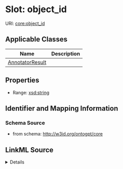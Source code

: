 # Slot: object_id

URI: [core:object_id](http://w3id.org/ontogpt/core/object_id)



<!-- no inheritance hierarchy -->




## Applicable Classes

| Name | Description |
| --- | --- |
[AnnotatorResult](AnnotatorResult.md) | 






## Properties

* Range: [xsd:string](xsd:string)







## Identifier and Mapping Information







### Schema Source


* from schema: http://w3id.org/ontogpt/core




## LinkML Source

<details>
```yaml
name: object_id
from_schema: http://w3id.org/ontogpt/core
rank: 1000
alias: object_id
owner: AnnotatorResult
domain_of:
- AnnotatorResult
range: string

```
</details>
